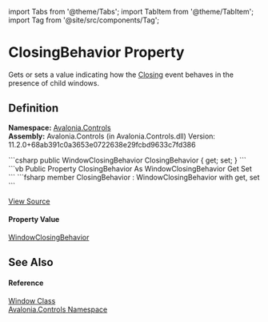 import Tabs from '@theme/Tabs'; 
import TabItem from '@theme/TabItem'; 
import Tag from '@site/src/components/Tag'; 

# ClosingBehavior Property


Gets or sets a value indicating how the <a href="E_Avalonia_Controls_Window_Closing">Closing</a> event behaves in the presence of child windows.



## Definition
**Namespace:** <a href="N_Avalonia_Controls">Avalonia.Controls</a>  
**Assembly:** Avalonia.Controls (in Avalonia.Controls.dll) Version: 11.2.0+68ab391c0a3653e0722638e29fcbd9633c7fd386

<Tabs groupId="api-code-preview">
<TabItem value="csharp" label="C#">
```csharp
public WindowClosingBehavior ClosingBehavior { get; set; }
```
</TabItem>
<TabItem value="vb" label="VB">
```vb
Public Property ClosingBehavior As WindowClosingBehavior
	Get
	Set
```
</TabItem>
<TabItem value="fsharp" label="F#">
```fsharp
member ClosingBehavior : WindowClosingBehavior with get, set
```
</TabItem>
</Tabs>



<a href="https://github.com/AvaloniaUI/Avalonia/tree/master/srcAvalonia.Controls/Window.cs#L385" title="View the source code">View Source</a>



#### Property Value
<a href="T_Avalonia_Controls_WindowClosingBehavior">WindowClosingBehavior</a>

## See Also


#### Reference
<a href="T_Avalonia_Controls_Window">Window Class</a>  
<a href="N_Avalonia_Controls">Avalonia.Controls Namespace</a>  
